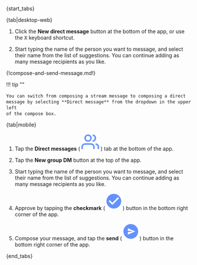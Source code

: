 {start_tabs}

{tab|desktop-web}

1. Click the **New direct message** button at the bottom of the app, or
   use the <kbd>X</kbd> keyboard shortcut.

1. Start typing the name of the person you want to message, and
   select their name from the list of suggestions. You can continue
   adding as many message recipients as you like.

{!compose-and-send-message.md!}

!!! tip ""

    You can switch from composing a stream message to composing a direct
    message by selecting **Direct message** from the dropdown in the upper left
    of the compose box.

{tab|mobile}

1. Tap the **Direct messages**
   ( <img src="/static/images/help/mobile-dm-tab-icon.svg" alt="direct messages" class="mobile-icon"/> )
   tab at the bottom of the app.

1. Tap the **New group DM** button at the top of the app.

1. Start typing the name of the person you want to message, and
   select their name from the list of suggestions. You can continue
   adding as many message recipients as you like.

1. Approve by tapping the **checkmark**
   (<img src="/static/images/help/mobile-check-circle-icon.svg" alt="checkmark" class="mobile-icon"/>)
   button in the bottom right corner of the app.

1. Compose your message, and tap the **send**
   (<img src="/static/images/help/mobile-send-circle-icon.svg" alt="send" class="mobile-icon"/>)
   button in the bottom right corner of the app.

{end_tabs}
